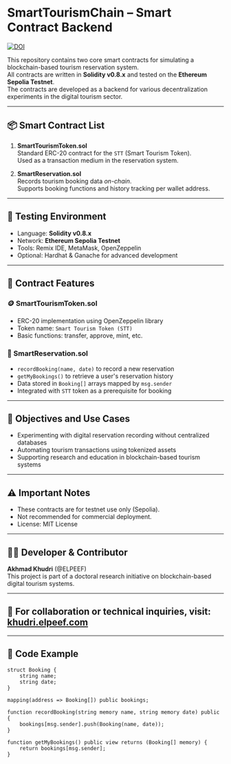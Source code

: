 # SmartTourismChain – Smart Contract Backend

[![DOI](https://zenodo.org/badge/DOI/10.5281/zenodo.16763407.svg)](https://doi.org/10.5281/zenodo.16763407)

This repository contains two core smart contracts for simulating a blockchain-based tourism reservation system.  
All contracts are written in **Solidity v0.8.x** and tested on the **Ethereum Sepolia Testnet**.  
The contracts are developed as a backend for various decentralization experiments in the digital tourism sector.

---

## 📦 Smart Contract List

1. **SmartTourismToken.sol**  
   Standard ERC-20 contract for the `STT` (Smart Tourism Token).  
   Used as a transaction medium in the reservation system.

2. **SmartReservation.sol**  
   Records tourism booking data _on-chain_.  
   Supports booking functions and history tracking per wallet address.

---

## 🧪 Testing Environment

- Language: **Solidity v0.8.x**
- Network: **Ethereum Sepolia Testnet**
- Tools: Remix IDE, MetaMask, OpenZeppelin
- Optional: Hardhat & Ganache for advanced development

---

## 🔧 Contract Features

### 🪙 SmartTourismToken.sol
- ERC-20 implementation using OpenZeppelin library
- Token name: `Smart Tourism Token (STT)`
- Basic functions: transfer, approve, mint, etc.

### 📝 SmartReservation.sol
- `recordBooking(name, date)` to record a new reservation
- `getMyBookings()` to retrieve a user's reservation history
- Data stored in `Booking[]` arrays mapped by `msg.sender`
- Integrated with `STT` token as a prerequisite for booking

---

## 🎯 Objectives and Use Cases

- Experimenting with digital reservation recording without centralized databases  
- Automating tourism transactions using tokenized assets  
- Supporting research and education in blockchain-based tourism systems  

---

## ⚠️ Important Notes

- These contracts are for testnet use only (Sepolia).  
- Not recommended for commercial deployment.  
- License: MIT License

---

## 👨‍💻 Developer & Contributor

**Akhmad Khudri** (@ELPEEF)  
This project is part of a doctoral research initiative on blockchain-based digital tourism systems.

---

## 📩 For collaboration or technical inquiries, visit: [khudri.elpeef.com](https://khudri.elpeef.com)

---

## 🔗 Code Example

```solidity
struct Booking {
    string name;
    string date;
}

mapping(address => Booking[]) public bookings;

function recordBooking(string memory name, string memory date) public {
    bookings[msg.sender].push(Booking(name, date));
}

function getMyBookings() public view returns (Booking[] memory) {
    return bookings[msg.sender];
}
